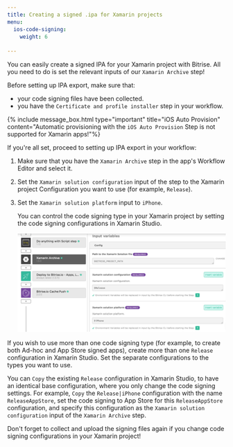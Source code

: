 ```yaml
---
title: Creating a signed .ipa for Xamarin projects
menu:
  ios-code-signing:
    weight: 6

---
```

You can easily create a signed IPA for your Xamarin project with Bitrise. All you need to do is set the relevant inputs of our `Xamarin Archive` step!

Before setting up IPA export, make sure that:

* your code signing files have been collected.
* you have the `Certificate and profile installer` step in your workflow.

{% include message_box.html type="important" title="iOS Auto Provision" content="Automatic provisioning with the `iOS Auto Provision` Step is not supported for Xamarin apps!"%} 

If you're all set, proceed to setting up IPA export in your workflow:

1. Make sure that you have the `Xamarin Archive` step in the app's Workflow Editor and select it.
2. Set the `Xamarin solution configuration` input of the step to the Xamarin project Configuration you want to use (for example, `Release`).
3. Set the `Xamarin solution platform` input to `iPhone`.

   You can control the code signing type in your Xamarin project by setting the
   code signing configurations in Xamarin Studio.

   ![Select export method for Xamarin Archive for iOS](/img/code-signing/ios-code-signing/xamarin-archive-export-method.png)

If you wish to use more than one code signing type (for example, to create both Ad-hoc and App Store signed apps), create more than one `Release` configuration in Xamarin Studio. Set the separate configurations to the types you want to use.

You can `Copy` the existing `Release` configuration in Xamarin Studio, to have an identical base configuration, where you only change the code signing settings. For example, `Copy` the `Release|iPhone` configuration with the name `ReleaseAppStore`, set the code signing to App Store for this `ReleaseAppStore` configuration, and specify this configuration as the `Xamarin solution configuration` input of the `Xamarin Archive` step.

Don't forget to collect and upload the signing files again if you change code signing configurations in your Xamarin project!